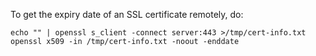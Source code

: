 To get the expiry date of an SSL certificate remotely, do:

    echo "" | openssl s_client -connect server:443 >/tmp/cert-info.txt
    openssl x509 -in /tmp/cert-info.txt -noout -enddate

